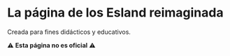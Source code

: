 # La página de los Esland reimaginada

Creada para fines didácticos y educativos.

⚠️ **Esta página no es oficial** ⚠️

